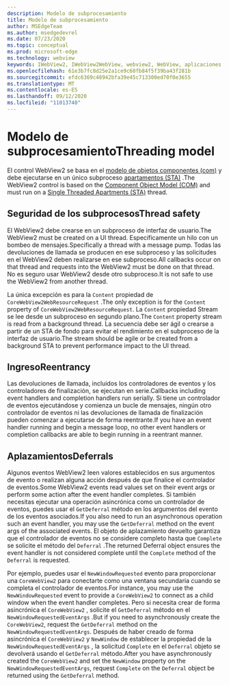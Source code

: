 ```yaml
---
description: Modelo de subprocesamiento
title: Modelo de subprocesamiento
author: MSEdgeTeam
ms.author: msedgedevrel
ms.date: 07/23/2020
ms.topic: conceptual
ms.prod: microsoft-edge
ms.technology: webview
keywords: IWebView2, IWebView2WebView, webview2, WebView, aplicaciones WPF, WPF, Edge, ICoreWebView2, ICoreWebView2Host, control de explorador, HTML Edge
ms.openlocfilehash: 61e3b7fc8d25e2a1ce9c60fb84f5f39ba43f281b
ms.sourcegitcommit: efdc6369c48942bfa39e45c713300ed70f0e3655
ms.translationtype: MT
ms.contentlocale: es-ES
ms.lasthandoff: 09/12/2020
ms.locfileid: "11013740"
---
```

# <span data-ttu-id="4d34b-104">Modelo de subprocesamiento</span><span class="sxs-lookup"><span data-stu-id="4d34b-104">Threading model</span></span> 

<span data-ttu-id="4d34b-105">El control WebView2 se basa en el [modelo de objetos componentes (com)](https://docs.microsoft.com/windows/win32/com/the-component-object-model) y debe ejecutarse en un único subproceso [apartamentos (STA)](https://docs.microsoft.com/windows/win32/com/single-threaded-apartments) .</span><span class="sxs-lookup"><span data-stu-id="4d34b-105">The WebView2 control is based on the [Component Object Model (COM)](https://docs.microsoft.com/windows/win32/com/the-component-object-model) and must run on a [Single Threaded Apartments (STA)](https://docs.microsoft.com/windows/win32/com/single-threaded-apartments) thread.</span></span>

## <span data-ttu-id="4d34b-106">Seguridad de los subprocesos</span><span class="sxs-lookup"><span data-stu-id="4d34b-106">Thread safety</span></span>  

<span data-ttu-id="4d34b-107">El WebView2 debe crearse en un subproceso de interfaz de usuario.</span><span class="sxs-lookup"><span data-stu-id="4d34b-107">The WebView2 must be created on a UI thread.</span></span>  <span data-ttu-id="4d34b-108">Específicamente un hilo con un bombeo de mensajes.</span><span class="sxs-lookup"><span data-stu-id="4d34b-108">Specifically a thread with a message pump.</span></span>  <span data-ttu-id="4d34b-109">Todas las devoluciones de llamada se producen en ese subproceso y las solicitudes en el WebView2 deben realizarse en ese subproceso.</span><span class="sxs-lookup"><span data-stu-id="4d34b-109">All callbacks occur on that thread and requests into the WebView2 must be done on that thread.</span></span>  <span data-ttu-id="4d34b-110">No es seguro usar WebView2 desde otro subproceso.</span><span class="sxs-lookup"><span data-stu-id="4d34b-110">It is not safe to use the WebView2 from another thread.</span></span>  

<span data-ttu-id="4d34b-111">La única excepción es para la `Content` propiedad de `CoreWebView2WebResourceRequest` .</span><span class="sxs-lookup"><span data-stu-id="4d34b-111">The only exception is for the `Content` property of `CoreWebView2WebResourceRequest`.</span></span>  <span data-ttu-id="4d34b-112">La `Content` propiedad Stream se lee desde un subproceso en segundo plano.</span><span class="sxs-lookup"><span data-stu-id="4d34b-112">The `Content` property stream is read from a background thread.</span></span>  <span data-ttu-id="4d34b-113">La secuencia debe ser ágil o crearse a partir de un STA de fondo para evitar el rendimiento en el subproceso de la interfaz de usuario.</span><span class="sxs-lookup"><span data-stu-id="4d34b-113">The stream should be agile or be created from a background STA to prevent performance impact to the UI thread.</span></span>  

## <span data-ttu-id="4d34b-114">Ingreso</span><span class="sxs-lookup"><span data-stu-id="4d34b-114">Reentrancy</span></span>  

<span data-ttu-id="4d34b-115">Las devoluciones de llamada, incluidos los controladores de eventos y los controladores de finalización, se ejecutan en serie.</span><span class="sxs-lookup"><span data-stu-id="4d34b-115">Callbacks including event handlers and completion handlers run serially.</span></span>  <span data-ttu-id="4d34b-116">Si tiene un controlador de eventos ejecutándose y comienza un bucle de mensajes, ningún otro controlador de eventos ni las devoluciones de llamada de finalización pueden comenzar a ejecutarse de forma reentrante.</span><span class="sxs-lookup"><span data-stu-id="4d34b-116">If you have an event handler running and begin a message loop, no other event handlers or completion callbacks are able to begin running in a reentrant manner.</span></span>  

## <span data-ttu-id="4d34b-117">Aplazamientos</span><span class="sxs-lookup"><span data-stu-id="4d34b-117">Deferrals</span></span>  

<span data-ttu-id="4d34b-118">Algunos eventos WebView2 leen valores establecidos en sus argumentos de evento o realizan alguna acción después de que finalice el controlador de eventos.</span><span class="sxs-lookup"><span data-stu-id="4d34b-118">Some WebView2 events read values set on their event args or perform some action after the event handler completes.</span></span>  <span data-ttu-id="4d34b-119">Si también necesitas ejecutar una operación asincrónica como un controlador de eventos, puedes usar el `GetDeferral` método en los argumentos del evento de los eventos asociados.</span><span class="sxs-lookup"><span data-stu-id="4d34b-119">If you also need to run an asynchronous operation such an event handler, you may use the `GetDeferral` method on the event args of the associated events.</span></span>  <span data-ttu-id="4d34b-120">El objeto de aplazamiento devuelto garantiza que el controlador de eventos no se considere completo hasta que `Complete` se solicite el método del `Deferral` .</span><span class="sxs-lookup"><span data-stu-id="4d34b-120">The returned Deferral object ensures the event handler is not considered complete until the `Complete` method of the `Deferral` is requested.</span></span>  

<span data-ttu-id="4d34b-121">Por ejemplo, puedes usar el `NewWindowRequested` evento para proporcionar una `CoreWebView2` para conectarte como una ventana secundaria cuando se completa el controlador de eventos.</span><span class="sxs-lookup"><span data-stu-id="4d34b-121">For instance, you may use the `NewWindowRequested` event to provide a `CoreWebView2` to connect as a child window when the event handler completes.</span></span>  <span data-ttu-id="4d34b-122">Pero si necesita crear de forma asincrónica el `CoreWebView2` , solicite el `GetDeferral` método en el `NewWindowRequestedEventArgs` .</span><span class="sxs-lookup"><span data-stu-id="4d34b-122">But if you need to asynchronously create the `CoreWebView2`, request the `GetDeferral` method on the `NewWindowRequestedEventArgs`.</span></span>  <span data-ttu-id="4d34b-123">Después de haber creado de forma asincrónica el `CoreWebView2` y `NewWindow` de establecer la propiedad de la `NewWindowRequestedEventArgs` , la solicitud `Complete` en el `Deferral` objeto se devolverá usando el `GetDeferral` método.</span><span class="sxs-lookup"><span data-stu-id="4d34b-123">After you have asynchronously created the `CoreWebView2` and set the `NewWindow` property on the `NewWindowRequestedEventArgs`, request `Complete` on the `Deferral` object be returned using the `GetDeferral` method.</span></span>  

<!-- links -->  
